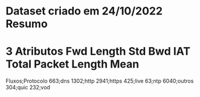 Dataset criado em 24/10/2022
Resumo
================
3 Atributos
Fwd Length Std
Bwd IAT Total
Packet Length Mean  
================
Fluxos;Protocolo
663;dns
1302;http
2941;https
425;live
63;ntp
6040;outros
304;quic
232;vod

